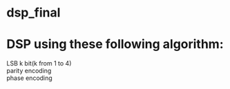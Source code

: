 # dsp_final

# DSP using these following algorithm: 
LSB k bit(k from 1 to 4)\
parity encoding \
phase encoding


